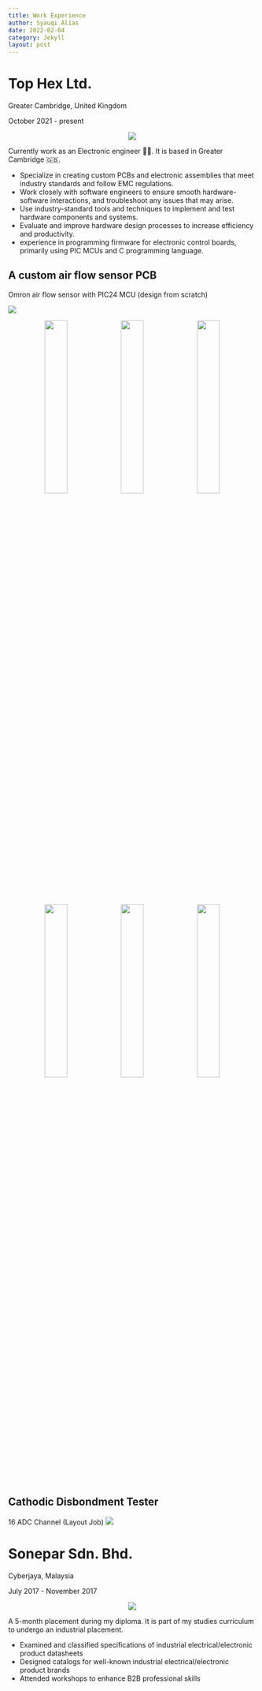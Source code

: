 ```yaml
---
title: Work Experience
author: Syauqi Alias
date: 2022-02-04
category: Jekyll
layout: post
---
```


# Top Hex Ltd.
Greater Cambridge, United Kingdom

October 2021 - present
<p align="center">
  <img src="https://syauqi-alias.github.io/assets/top_hex_logo.png" />
</p>


Currently work as an Electronic engineer 🧑‍🔬. It is based in Greater Cambridge 🇬🇧.

- Specialize in creating custom PCBs and electronic assemblies that meet industry standards and follow EMC regulations. 
- Work closely with software engineers to ensure smooth hardware-software interactions, and troubleshoot any issues that may arise. 
- Use industry-standard tools and techniques to implement and test hardware components and systems. 
- Evaluate and improve hardware design processes to increase efficiency and productivity. 
- experience in programming firmware for electronic control boards, primarily using PIC MCUs and C programming language.

## A custom air flow sensor PCB
Omron air flow sensor with PIC24 MCU (design from scratch)


<img src="https://syauqi-alias.github.io/assets/schem.jpg" />

<p align="center">
  <img src="https://syauqi-alias.github.io/assets/pcb3.jpg" width="30%" />
  <img src="https://syauqi-alias.github.io/assets/pcb2.jpg" width="30%" />
  <img src="https://syauqi-alias.github.io/assets/pcb1.jpg" width="30%" />
</p>
<p align="center">
  <img src="https://syauqi-alias.github.io/assets/completepcb.jpg" width="30%" />
  <img src="https://syauqi-alias.github.io/assets/pcb4.jpg" width="30%" />
  <img src="https://syauqi-alias.github.io/assets/testbed.jpg" width="30%" />
</p>

## Cathodic Disbondment Tester
16 ADC Channel (Layout Job)
<img src="https://syauqi-alias.github.io/assets/cdt.jpg" />

# Sonepar Sdn. Bhd.
Cyberjaya, Malaysia

July 2017 - November 2017
<p align="center">
  <img src="https://syauqi-alias.github.io/assets/sonepar.png" />
</p>
A 5-month placement during my diploma. It is part of my studies curriculum to undergo an industrial placement. 

- Examined and classified specifications of industrial electrical/electronic product datasheets 
- Designed catalogs for well-known industrial electrical/electronic product brands 
- Attended workshops to enhance B2B professional skills